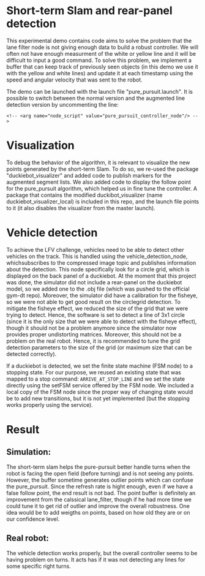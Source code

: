 # Short-term Slam and rear-panel detection

This experimental demo contains code aims to solve the problem that the lane filter node is not giving enough data to build a robust controller. We will often not have enough measurment of the white or yellow line and it will be difficult to input a good command. To solve this problem, we implement a buffer that can keep track of previously seen objects (in this demo we use it with the yellow and white lines) and update it at each timestamp using the speed and angular velocity that was sent to the robot.

The demo can be launched with the launch file "pure_pursuit.launch". It is possible to switch between the normal version and the augmented line detection version by uncommenting the line:

    <!-- <arg name="node_script" value="pure_pursuit_controller_node"/> -->

# Visualization

To debug the behavior of the algorithm, it is relevant to visualize the new points generated by the short-term Slam. To do so, we re-used the package "duckiebot_visualizer" and added code to publish markers for the augmented segment lists. We also added code to display the follow point for the pure_pursuit algorithm, which helped us in fine tune the controller. A package that contains the modified duckibot_visualizer (name duckiebot_visualizer_local) is included in this repo, and the launch file points to it (it also disables the visualizer from the master launch).

# Vehicle detection

To achieve the LFV challenge, vehicles need to be able to detect other vehicles on the track. This is handled using the vehicle_detection_node, whichsubscribes to the compressed image topic and publishes information about the detection. This node specifically look for a circle grid, which is displayed on the back panel of a duckiebot. At the moment that this project was done, the simulator did not include a rear-panel on the duckiebot model, so we added one to the .obj file (which was pushed to the official gym-dt repo). Moreover, the simulator did have a calibration for the fisheye, so we were not able to get good result on the circlegrid detection. To mitigate the fisheye effect, we reduced the size of the grid that we were trying to detect. Hence, the software is set to detect a line of 3x1 circle (since it is the only size that we were able to detect with the fisheye effect), though it should not be a problem anymore since the simulator now provides proper undistorting matrices. Moreover, this should not be a problem on the real robot. Hence, it is recommended to tune the grid detection parameters to the size of the grid (or maximum size that can be detected correctly).

If a duckiebot is detected, we set the finite state machine (FSM node) to a stopping state. For our purpose, we reused an existing state that was mapped to a stop command: `ARRIVE_AT_STOP_LINE` and we set the state directly using the setFSM service offered by the FSM node. We included a local copy of the FSM node since the proper way of changing state would be to add new transitions, but it is not yet implemented (but the stopping works properly using the service).


# Result

## Simulation:

The short-term slam helps the pure-pursuit better handle turns when the robot is facing the open field (before turning) and is not seeing any points. However, the buffer sometime generates outlier points which can confuse the pure_pursuit. Since the refresh rate is hight enough, even if we have a false follow point, the end result is not bad. The point buffer is definitely an improvement from the calssical lane_filter, though if he had more time we could tune it to get rid of outlier and improve the overall robustness. One idea would be to add weigths on points, based on how old they are or on our confidence level.

## Real robot:

The vehicle detection works properly, but the overall controller seems to be having problem on turns. It acts has if it was not detecting any lines for some specific right turns.

